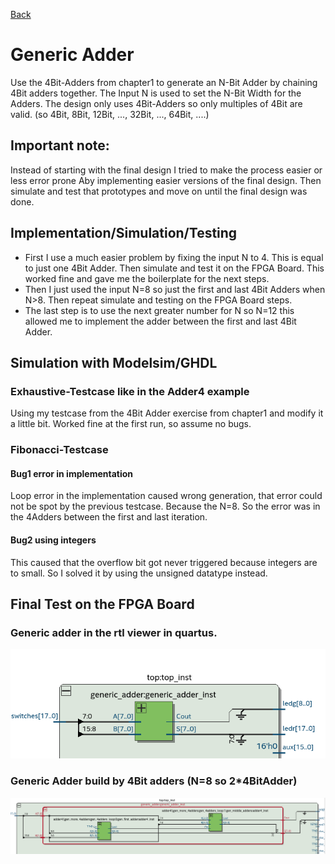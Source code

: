 [Back](../../)
# Generic Adder
Use the 4Bit-Adders from chapter1 to generate an N-Bit Adder by chaining 4Bit adders together. The Input N is used to set the N-Bit Width for the Adders.
The design only uses 4Bit-Adders so only multiples of 4Bit are valid. (so 4Bit, 8Bit, 12Bit, ..., 32Bit, ..., 64Bit, ....) <br>
## Important note:
Instead of starting with the final design I tried to make the process easier or less error prone Aby implementing easier versions of the final design. Then simulate and test that prototypes and move on until the final design was done.
## Implementation/Simulation/Testing
- First I use a much easier problem by fixing the input N to 4. This is equal to just one 4Bit Adder. Then simulate and test it on the FPGA Board. This worked fine and gave me the boilerplate for the next steps.
- Then I just used the input N=8 so just the first and last 4Bit Adders when N>8. Then repeat simulate and testing on the FPGA Board steps.
- The last step is to use the next greater number for N so N=12 this allowed me to implement the adder between the first and last 4Bit Adder.
## Simulation with Modelsim/GHDL
### Exhaustive-Testcase like in the Adder4 example
Using my testcase from the 4Bit Adder exercise from chapter1 and modify it a little bit. Worked fine at the first run, so assume no bugs.
### Fibonacci-Testcase
#### Bug1 error in implementation
Loop error in the implementation caused wrong generation, that error could not be spot by the previous testcase. Because the N=8. So the error was in
the 4Adders between the first and last iteration.
#### Bug2 using integers
This caused that the overflow bit got never triggered because integers are to small. So I solved it by using the unsigned datatype instead.
## Final Test on the FPGA Board
### Generic adder in the rtl viewer in quartus.
![generic adder](./img/generic_adder.png)
### Generic Adder build by 4Bit adders (N=8 so 2*4BitAdder)
![4 bit](./img/adders.png)
